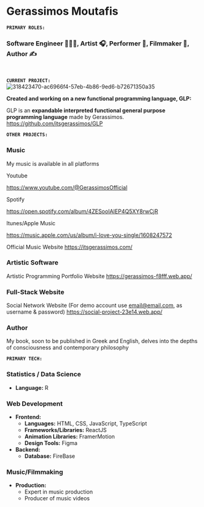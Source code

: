 # Gerassimos Moutafis

**`PRIMARY ROLES:`**  
### Software Engineer 👨🏻‍💻, Artist 🎧, Performer 🎤, Filmmaker 🎥, Author ✍

<br/>

**`CURRENT PROJECT:`**  
![318423470-ac6966f4-57eb-4b86-9ed6-b72671350a35](https://github.com/itsgerassimos/itsgerassimos/assets/136891956/19f0cc51-0164-4385-8c40-0645f07d478d)

**Created and working on a new functional programming language, GLP:**

GLP is an **expandable interpreted functional general purpose programming language** made by Gerassimos.
https://github.com/itsgerassimos/GLP

**`OTHER PROJECTS:`**  

### Music
My music is available in all platforms

Youtube 

https://www.youtube.com/@GerassimosOfficial

Spotify 

https://open.spotify.com/album/4ZESooIAIEP4Q5XY8rwCjR

Itunes/Apple Music 

https://music.apple.com/us/album/i-love-you-single/1608247572

Official Music Website 
https://itsgerassimos.com/

### Artistic Software
Artistic Programming Portfolio Website
https://gerassimos-f8fff.web.app/

### Full-Stack Website
Social Network Website (For demo account use email@email.com, as username & password)
https://social-project-23e14.web.app/

### Author
My book, soon to be published in Greek and English, delves into the depths of consciousness and contemporary philosophy

**`PRIMARY TECH:`**  
### Statistics / Data Science
- **Language:** R

### Web Development
- **Frontend:**
  - **Languages:** HTML, CSS, JavaScript, TypeScript
  - **Frameworks/Libraries:** ReactJS
  - **Animation Libraries:** FramerMotion
  - **Design Tools:** Figma
- **Backend:**
  - **Database:** FireBase

### Music/Filmmaking
- **Production:**
  - Expert in music production
  - Producer of music videos

